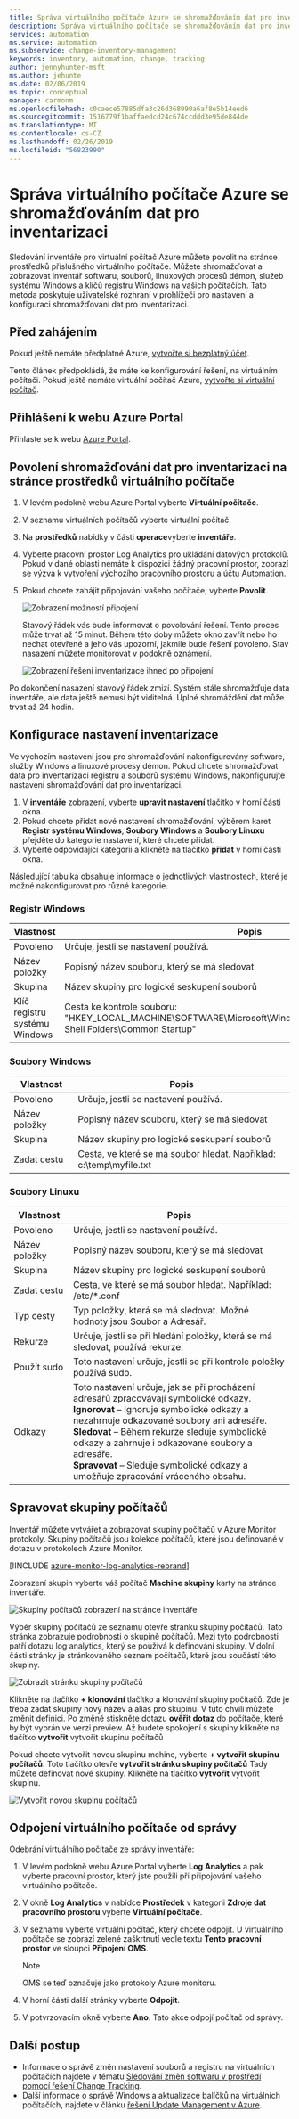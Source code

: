 ```yaml
---
title: Správa virtuálního počítače Azure se shromažďováním dat pro inventarizaci | Dokumentace Microsoftu
description: Správa virtuálního počítače se shromažďováním dat pro inventarizaci
services: automation
ms.service: automation
ms.subservice: change-inventory-management
keywords: inventory, automation, change, tracking
author: jennyhunter-msft
ms.author: jehunte
ms.date: 02/06/2019
ms.topic: conceptual
manager: carmonm
ms.openlocfilehash: c0caece57885dfa3c26d368990a6af8e5b14eed6
ms.sourcegitcommit: 1516779f1baffaedcd24c674ccddd3e95de844de
ms.translationtype: MT
ms.contentlocale: cs-CZ
ms.lasthandoff: 02/26/2019
ms.locfileid: "56823990"
---
```

# <a name="manage-an-azure-virtual-machine-with-inventory-collection"></a>Správa virtuálního počítače Azure se shromažďováním dat pro inventarizaci

Sledování inventáře pro virtuální počítač Azure můžete povolit na stránce prostředků příslušného virtuálního počítače. Můžete shromažďovat a zobrazovat inventář softwaru, souborů, linuxových procesů démon, služeb systému Windows a klíčů registru Windows na vašich počítačích. Tato metoda poskytuje uživatelské rozhraní v prohlížeči pro nastavení a konfiguraci shromažďování dat pro inventarizaci.

## <a name="before-you-begin"></a>Před zahájením

Pokud ještě nemáte předplatné Azure, [vytvořte si bezplatný účet](https://azure.microsoft.com/free/).

Tento článek předpokládá, že máte ke konfigurování řešení, na virtuálním počítači. Pokud ještě nemáte virtuální počítač Azure, [vytvořte si virtuální počítač](../virtual-machines/windows/quick-create-portal.md).

## <a name="sign-in-to-the-azure-portal"></a>Přihlášení k webu Azure Portal

Přihlaste se k webu [Azure Portal](https://portal.azure.com/).

## <a name="enable-inventory-collection-from-the-virtual-machine-resource-page"></a>Povolení shromažďování dat pro inventarizaci na stránce prostředků virtuálního počítače

1. V levém podokně webu Azure Portal vyberte **Virtuální počítače**.
2. V seznamu virtuálních počítačů vyberte virtuální počítač.
3. Na **prostředků** nabídky v části **operace**vyberte **inventáře**.
4. Vyberte pracovní prostor Log Analytics pro ukládání datových protokolů.
    Pokud v dané oblasti nemáte k dispozici žádný pracovní prostor, zobrazí se výzva k vytvoření výchozího pracovního prostoru a účtu Automation.
5. Pokud chcete zahájit připojování vašeho počítače, vyberte **Povolit**.

   ![Zobrazení možností připojení](./media/automation-vm-inventory/inventory-onboarding-options.png)

    Stavový řádek vás bude informovat o povolování řešení. Tento proces může trvat až 15 minut. Během této doby můžete okno zavřít nebo ho nechat otevřené a jeho vás upozorní, jakmile bude řešení povoleno. Stav nasazení můžete monitorovat v podokně oznámení.

   ![Zobrazení řešení inventarizace ihned po připojení](./media/automation-vm-inventory/inventory-onboarded.png)

Po dokončení nasazení stavový řádek zmizí. Systém stále shromažďuje data inventáře, ale data ještě nemusí být viditelná. Úplné shromáždění dat může trvat až 24 hodin.

## <a name="configure-your-inventory-settings"></a>Konfigurace nastavení inventarizace

Ve výchozím nastavení jsou pro shromažďování nakonfigurovány software, služby Windows a linuxové procesy démon. Pokud chcete shromažďovat data pro inventarizaci registru a souborů systému Windows, nakonfigurujte nastavení shromažďování dat pro inventarizaci.

1. V **inventáře** zobrazení, vyberte **upravit nastavení** tlačítko v horní části okna.
2. Pokud chcete přidat nové nastavení shromažďování, výběrem karet **Registr systému Windows**, **Soubory Windows** a **Soubory Linuxu** přejděte do kategorie nastavení, které chcete přidat.
3. Vyberte odpovídající kategorii a klikněte na tlačítko **přidat** v horní části okna.

Následující tabulka obsahuje informace o jednotlivých vlastnostech, které je možné nakonfigurovat pro různé kategorie.

### <a name="windows-registry"></a>Registr Windows

|Vlastnost  |Popis  |
|---------|---------|
|Povoleno     | Určuje, jestli se nastavení používá.        |
|Název položky     | Popisný název souboru, který se má sledovat        |
|Skupina     | Název skupiny pro logické seskupení souborů        |
|Klíč registru systému Windows   | Cesta ke kontrole souboru: "HKEY_LOCAL_MACHINE\SOFTWARE\Microsoft\Windows\CurrentVersion\Explorer\User Shell Folders\Common Startup"      |

### <a name="windows-files"></a>Soubory Windows

|Vlastnost  |Popis  |
|---------|---------|
|Povoleno     | Určuje, jestli se nastavení používá.        |
|Název položky     | Popisný název souboru, který se má sledovat        |
|Skupina     | Název skupiny pro logické seskupení souborů        |
|Zadat cestu     | Cesta, ve které se má soubor hledat. Například: c:\temp\myfile.txt

### <a name="linux-files"></a>Soubory Linuxu

|Vlastnost  |Popis  |
|---------|---------|
|Povoleno     | Určuje, jestli se nastavení používá.        |
|Název položky     | Popisný název souboru, který se má sledovat        |
|Skupina     | Název skupiny pro logické seskupení souborů        |
|Zadat cestu     | Cesta, ve které se má soubor hledat. Například: /etc/*.conf       |
|Typ cesty     | Typ položky, která se má sledovat. Možné hodnoty jsou Soubor a Adresář.        |
|Rekurze     | Určuje, jestli se při hledání položky, která se má sledovat, používá rekurze.        |
|Použít sudo     | Toto nastavení určuje, jestli se při kontrole položky používá sudo.         |
|Odkazy     | Toto nastavení určuje, jak se při procházení adresářů zpracovávají symbolické odkazy.<br> **Ignorovat** – Ignoruje symbolické odkazy a nezahrnuje odkazované soubory ani adresáře.<br>**Sledovat** – Během rekurze sleduje symbolické odkazy a zahrnuje i odkazované soubory a adresáře.<br>**Spravovat** – Sleduje symbolické odkazy a umožňuje zpracování vráceného obsahu.      |

## <a name="manage-machine-groups"></a>Spravovat skupiny počítačů

Inventář můžete vytvářet a zobrazovat skupiny počítačů v Azure Monitor protokoly. Skupiny počítačů jsou kolekce počítačů, které jsou definované v dotazu v protokolech Azure Monitor.

[!INCLUDE [azure-monitor-log-analytics-rebrand](../../includes/azure-monitor-log-analytics-rebrand.md)]

Zobrazení skupin vyberte váš počítač **Machine skupiny** karty na stránce inventáře.

![Skupiny počítačů zobrazení na stránce inventáře](./media/automation-vm-inventory/inventory-machine-groups.png)

Výběr skupiny počítačů ze seznamu otevře stránku skupiny počítačů. Tato stránka zobrazuje podrobnosti o skupině počítačů. Mezi tyto podrobnosti patří dotazu log analytics, který se používá k definování skupiny. V dolní části stránky je stránkovaného seznam počítačů, které jsou součástí této skupiny.

![Zobrazit stránku skupiny počítačů](./media/automation-vm-inventory/machine-group-page.png)

Klikněte na tlačítko **+ klonování** tlačítko a klonování skupiny počítačů. Zde je třeba zadat skupiny nový název a alias pro skupinu. V tuto chvíli můžete změnit definici. Po změně stiskněte dotazu **ověřit dotaz** do počítače, které by být vybrán ve verzi preview. Až budete spokojení s skupiny klikněte na tlačítko **vytvořit** vytvořit skupinu počítačů

Pokud chcete vytvořit novou skupinu mchine, vyberte **+ vytvořit skupinu počítačů**. Toto tlačítko otevře **vytvořit stránku skupiny počítačů** Tady můžete definovat nové skupiny. Klikněte na tlačítko **vytvořit** vytvořit skupinu.

![Vytvořit novou skupinu počítačů](./media/automation-vm-inventory/create-new-group.png)

## <a name="disconnect-your-virtual-machine-from-management"></a>Odpojení virtuálního počítače od správy

Odebrání virtuálního počítače ze správy inventáře:

1. V levém podokně webu Azure Portal vyberte **Log Analytics** a pak vyberte pracovní prostor, který jste použili při připojování vašeho virtuálního počítače.
2. V okně **Log Analytics** v nabídce **Prostředek** v kategorii **Zdroje dat pracovního prostoru** vyberte **Virtuální počítače**.
3. V seznamu vyberte virtuální počítač, který chcete odpojit. U virtuálního počítače se zobrazí zelené zaškrtnutí vedle textu **Tento pracovní prostor** ve sloupci **Připojení OMS**.

   >[!NOTE]
   >OMS se teď označuje jako protokoly Azure monitoru.
   
4. V horní části další stránky vyberte **Odpojit**.
5. V potvrzovacím okně vyberte **Ano**.
    Tato akce odpojí počítač od správy.

## <a name="next-steps"></a>Další postup

* Informace o správě změn nastavení souborů a registru na virtuálních počítačích najdete v tématu [Sledování změn softwaru v prostředí pomocí řešení Change Tracking](../log-analytics/log-analytics-change-tracking.md).
* Další informace o správě Windows a aktualizace balíčků na virtuálních počítačích, najdete v článku [řešení Update Management v Azure](../operations-management-suite/oms-solution-update-management.md).

